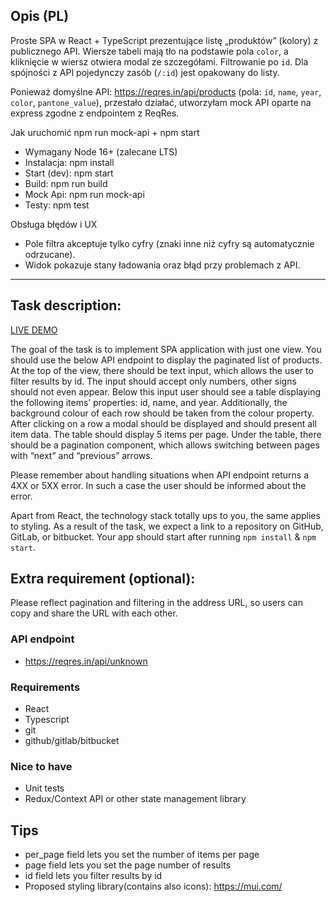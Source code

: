 ## Opis (PL)

Proste SPA w React + TypeScript prezentujące listę „produktów” (kolory) z publicznego API. Wiersze tabeli mają tło na podstawie pola `color`, a kliknięcie w wiersz otwiera modal ze szczegółami. Filtrowanie po `id`. Dla spójności z API pojedynczy zasób (`/:id`) jest opakowany do listy.

Ponieważ domyślne API: https://reqres.in/api/products (pola: `id`, `name`, `year`, `color`, `pantone_value`), przestało działać, utworzyłam mock API oparte na express zgodne z endpointem z ReqRes.

Jak uruchomić
  npm run mock-api + npm start

- Wymagany Node 16+ (zalecane LTS)
- Instalacja: npm install
- Start (dev): npm start
- Build: npm run build
- Mock Api: npm run mock-api
- Testy: npm test

Obsługa błędów i UX
- Pole filtra akceptuje tylko cyfry (znaki inne niż cyfry są automatycznie odrzucane).
- Widok pokazuje stany ładowania oraz błąd przy problemach z API.

---

## Task description:


[LIVE DEMO](https://codibly.herokuapp.com/)

The goal of the task is to implement SPA application with just one view. You should use the below API endpoint to display the paginated list of products. At the top of the view, there should be text input, which allows the user to filter results by id. The input should accept only numbers, other signs should not even appear. Below this input user should see a table displaying the following items’ properties: id, name, and year. Additionally, the background colour of each row should be taken from the colour property. After clicking on a row a modal should be displayed and should present all item data. The table should display 5 items per page. Under the table, there should be a pagination component, which allows switching between pages with “next” and “previous” arrows.

Please remember about handling situations when API endpoint returns a 4XX or 5XX error. In such a case the user should be informed about the error.

Apart from React, the technology stack totally ups to you, the same applies to styling. As a result of the task, we expect a link to a repository on GitHub, GitLab, or bitbucket. Your app should start after running `npm install` & `npm start`.

## Extra requirement (optional):

Please reflect pagination and filtering in the address URL, so users can copy and share the URL with each other.

### API endpoint

- https://reqres.in/api/unknown

### Requirements

- React
- Typescript
- git
- github/gitlab/bitbucket

### Nice to have

- Unit tests
- Redux/Context API or other state management library

## Tips

- per_page field lets you set the number of items per page
- page field lets you set the page number of results
- id field lets you filter results by id
- Proposed styling library(contains also icons): https://mui.com/
